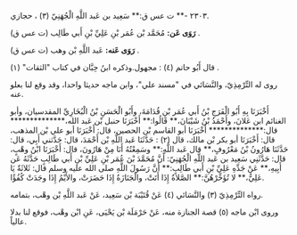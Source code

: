 ٢٣٠٣ -** ت عس ق:** سَعِيد بن عَبد اللَّهِ الْجُهَنِيّ (٣) ، حجازي.

**رَوَى عَن:** مُحَمَّد بْن عُمَر بْنِ عَلِيِّ بْنِ أَبي طَالِب (ت عس ق) .

**رَوَى عَنه:** عَبد اللَّهِ بْن وهب (ت عس ق) .

قال أَبُو حاتم (٤) : مجهول.وذكره ابنُ حِبَّان في كتاب "الثقات" (١) .

روى له التِّرْمِذِيّ، والنَّسَائي في "مسند علي"، وابن ماجه حديثا واحدا، وقد وقع لنا بعلو عنه.

أَخْبَرَنَا بِهِ أَبُو الْفَرَجِ بْنُ أَبي عُمَر بْنِ قُدَامَةَ، وأَبُو الْحَسَنِ بْنُ الْبُخَارِيِّ المقدسيان، وأبو الغنائم ابن عَلانَ، وأَحْمَدُ بْنُ شَيْبَانَ،** قَالُوا:** أَخْبَرَنَا حنبل بْن عَبد الله،************** قال:************** أَخْبَرَنَا أبو القاسم بْن الحصين، قال: أَخْبَرَنَا أبو علي بْن المذهب، قال: أَخْبَرَنَا أبو بكر بْن مالك، قال (٢) : حَدَّثَنَا عَبد اللَّهِ بْن أَحْمَدَ، قال: حَدَّثني أَبِي، قال: حَدَّثَنَا هَارُونُ بْنُ مَعْرُوفٍ،** قال عَبد اللَّهِ:** وسَمِعْتُهُ أَنَا مِنْ هَارُونَ، قال: أَخْبَرَنَا ابْنُ وهْبٍ، قال: حَدَّثَنِي سَعِيد بن عَبد اللَّهِ الْجُهَنِيّ: أَنَّ مُحَمَّدَ بْنَ عُمَر بْنِ عَلِيِّ بْنِ أَبي طَالِبٍ حَدَّثَهُ عَن أَبِيهِ،** عَنْ جَدِّهِ عَلِيِّ بْنِ أَبي طَالِبٍ:** أَنَّ رَسُولَ اللَّهِ صلى الله عليه وسلم قال: ثَلاثَةٌ يَا عَلِيُّ،** لا تُؤَخِّرْهُنَّ:** الصَّلاةُ إِذَا أَتَتْ، والْجَنَازَةُ إِذَا حَضَرَتْ، والأَيْمُ إِذَا وجَدَتْ كُفُؤًا.

رواه التِّرْمِذِيّ (٣) والنَّسَائي (٤) عَنْ قُتَيْبَة بْن سَعِيد، عَنْ عَبد اللَّهِ بْن وهْب، بتمامه.

وروى ابْن ماجه (٥) قصة الجنازة منه، عَنْ حَرْمَلَة بْن يَحْيَى، عَنِ ابْن وهْب، فوقع لنا بدلا عالياً.